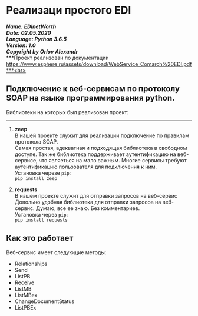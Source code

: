 
# Реализаци простого EDI

***Name: EDInetWorth***<br>
***Date: 02.05.2020***<br>
***Language: Python 3.6.5***<br>
***Version: 1.0***<br>
***Copyright by Orlov Alexandr***<br>
***Проект реализован по документации https://www.esphere.ru/assets/download/WebService_Comarch%20EDI.pdf***<br>



Подключение к веб-сервисам по протоколу SOAP на языке программирования python.
-----------------------------------------------------------------------------------------------

Библиотеки на которых был реализован проект:
<hr>

1. **zeep** <br>
В нашей проекте служит для реализации подключение по правилам протокола SOAP.<br>
Самая простая, адекватная и подходящая библиотека в свободном доступе. Так же библиотека поддерживает аутентификацию на веб-сервисе, что являеться на мало важным. Многие сервисы требуют аутентификацию пользователя для подключения к ним.<br>
Установка черезе `pip`:<br>
`pip install zeep`<br>

2. **requests** <br>
В нашем проекте служит для отправки запросов на веб-сервис<br>
Довольно удобная библиотека для отправки запросов на веб-сервис. Думаю, все ее знаю. Без комментариев.<br>
Установка через `pip`:<br>
`pip install requests`<br>

Как это работает
-------------------------------------------------------------------------------------------------
Веб-сервис имеет следующие методы: 
* Relationships
* Send
* ListPB
* Receive
* ListMB
* ListMBex
* ChangeDocumentStatus
* ListPBEx
